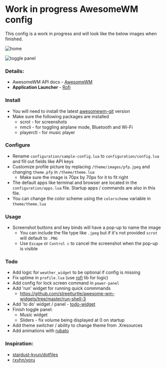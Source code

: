 # Work in progress AwesomeWM config

This config is a work in progress and will look like the below images when finished.

![home](https://user-images.githubusercontent.com/54220748/211547530-f673afa3-c5f9-4b48-9618-039b75a0f787.jpg)

![toggle panel](https://user-images.githubusercontent.com/54220748/211547601-cb37cdd5-0f78-4aae-8660-49010c870e00.jpg)

### Details:

- AwesomeWM API docs - [AwesomeWM](https://awesomewm.org/apidoc/)
- **Application Launcher** - [Rofi](https://github.com/davatorium/rofi)

### Install

- You will need to install the latest [awesomewm-git](https://github.com/awesomeWM/awesome) version
- Make sure the following packages are installed
  - scrot - for screenshots
  - nmcli - for toggling airplane mode, Bluetooth and Wi-Fi
  - playerctl - for music player

### Configure

- Rename `configuration/sample-config.lua` to `configuration/config.lua` and fill out fields like API keys
- Customize profile picture by replacing `/theme/images/pfp.jpeg` and changing `theme.pfp` in `/theme/theme.lua`
  - Make sure the image is 70px by 70px for it to fit right
- The default apps like terminal and browser are located in the `configuration/apps.lua` file. Startup apps / commands are also in this file.
- You can change the color scheme using the `colorscheme` variable in `theme/theme.lua`

### Usage

- Screenshot buttons and key binds will have a pop-up to name the image
  - You can include the file type like `.jpeg` but if it's not provided `scrot` will default to `.PNG`
  - Use `Escape` or `Control c` to cancel the screenshot when the pop-up is visible

### Todo

- Add logic for `weather_widget` to be optional if config is missing
- Fix uptime in `profile.lua` (use [rofi](https://github.com/adi1090x/rofi) lib for logic)
- Add config for lock screen command in `power-panel`
- Add 'run' widget for running quick commmands
  - https://github.com/streetturtle/awesome-wm-widgets/tree/master/run-shell-3
- Add 'to do' widget / panel - [todo-widget](https://github.com/streetturtle/awesome-wm-widgets/tree/master/todo-widget)
- Finish toggle panel:
  - Music widget
  - Sliders - fix volume being displayed at 0 on startup
- Add theme switcher / ability to change theme from .Xresources
- Add animations with [rubato](https://github.com/andOrlando/rubato)

### Inspiration:

- [stardust-kyun/dotfiles](https://github.com/Stardust-kyun/dotfiles)
- [rxyhn/yoru](https://github.com/rxyhn/yoru)
